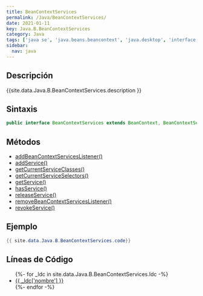```yaml
---
title: BeanContextServices
permalink: /Java/BeanContextServices/
date: 2021-01-11
key: Java.B.BeanContextServices
category: Java
tags: ['java se', 'java.beans.beancontext', 'java.desktop', 'interface java', 'Java 1.0']
sidebar: 
  nav: java
---
```


## Descripción
{{site.data.Java.B.BeanContextServices.description }}

## Sintaxis
~~~java
public interface BeanContextServices extends BeanContext, BeanContextServicesListener
~~~

## Métodos
* [addBeanContextServicesListener()](/Java/BeanContextServices/addBeanContextServicesListener/)
* [addService()](/Java/BeanContextServices/addService/)
* [getCurrentServiceClasses()](/Java/BeanContextServices/getCurrentServiceClasses/)
* [getCurrentServiceSelectors()](/Java/BeanContextServices/getCurrentServiceSelectors/)
* [getService()](/Java/BeanContextServices/getService/)
* [hasService()](/Java/BeanContextServices/hasService/)
* [releaseService()](/Java/BeanContextServices/releaseService/)
* [removeBeanContextServicesListener()](/Java/BeanContextServices/removeBeanContextServicesListener/)
* [revokeService()](/Java/BeanContextServices/revokeService/)

## Ejemplo
~~~java
{{ site.data.Java.B.BeanContextServices.code}}
~~~

## Líneas de Código
<ul>
{%- for _ldc in site.data.Java.B.BeanContextServices.ldc -%}
   <li>
       <a href="{{_ldc['url'] }}">{{ _ldc['nombre'] }}</a>
   </li>
{%- endfor -%}
</ul>
